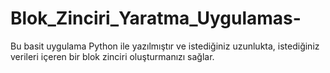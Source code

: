 # Blok_Zinciri_Yaratma_Uygulamas-
Bu basit uygulama Python ile yazılmıştır ve istediğiniz uzunlukta, istediğiniz verileri içeren bir blok zinciri oluşturmanızı sağlar. 
